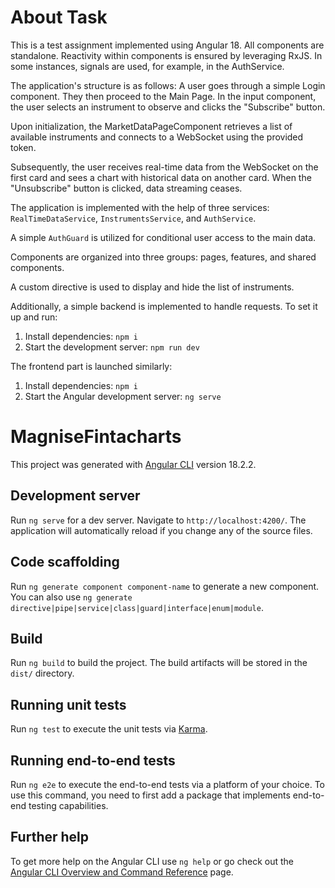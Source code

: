# About Task

This is a test assignment implemented using Angular 18. All components are standalone. Reactivity within components is ensured by leveraging RxJS. In some instances, signals are used, for example, in the AuthService.

The application's structure is as follows: A user goes through a simple Login component. They then proceed to the Main Page. In the input component, the user selects an instrument to observe and clicks the "Subscribe" button.

Upon initialization, the MarketDataPageComponent retrieves a list of available instruments and connects to a WebSocket using the provided token.

Subsequently, the user receives real-time data from the WebSocket on the first card and sees a chart with historical data on another card. When the "Unsubscribe" button is clicked, data streaming ceases.

The application is implemented with the help of three services: `RealTimeDataService`, `InstrumentsService`, and `AuthService`.

A simple `AuthGuard` is utilized for conditional user access to the main data.

Components are organized into three groups: pages, features, and shared components.

A custom directive is used to display and hide the list of instruments.


Additionally, a simple backend is implemented to handle requests. To set it up and run:
1. Install dependencies: `npm i`
2. Start the development server: `npm run dev`

The frontend part is launched similarly:
1. Install dependencies: `npm i`
2. Start the Angular development server: `ng serve`

# MagniseFintacharts

This project was generated with [Angular CLI](https://github.com/angular/angular-cli) version 18.2.2.

## Development server

Run `ng serve` for a dev server. Navigate to `http://localhost:4200/`. The application will automatically reload if you change any of the source files.

## Code scaffolding

Run `ng generate component component-name` to generate a new component. You can also use `ng generate directive|pipe|service|class|guard|interface|enum|module`.

## Build

Run `ng build` to build the project. The build artifacts will be stored in the `dist/` directory.

## Running unit tests

Run `ng test` to execute the unit tests via [Karma](https://karma-runner.github.io).

## Running end-to-end tests

Run `ng e2e` to execute the end-to-end tests via a platform of your choice. To use this command, you need to first add a package that implements end-to-end testing capabilities.

## Further help

To get more help on the Angular CLI use `ng help` or go check out the [Angular CLI Overview and Command Reference](https://angular.dev/tools/cli) page.


